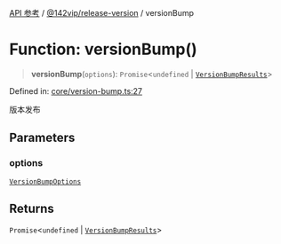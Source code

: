 [API 参考](../../../index.md) / [@142vip/release-version](../index.md) / versionBump

# Function: versionBump()

> **versionBump**(`options`): `Promise`\<`undefined` \| [`VersionBumpResults`](../interfaces/VersionBumpResults.md)\>

Defined in: [core/version-bump.ts:27](https://github.com/142vip/core-x/blob/15d5bc9ef4bece78c0e60bdf074a2d245f625100/packages/release-version/src/core/version-bump.ts#L27)

版本发布

## Parameters

### options

[`VersionBumpOptions`](../interfaces/VersionBumpOptions.md)

## Returns

`Promise`\<`undefined` \| [`VersionBumpResults`](../interfaces/VersionBumpResults.md)\>
